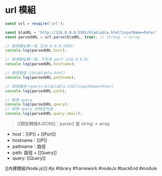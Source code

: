 # url 模組
```js
const url = reuqire('url');

const blaURL = 'http://126.0.0.0:5501/blablabla.html?inputName=Peter'
const parsedURL = url.parse(blaURL, true); // string -> array

// 取得網址第一段（126.0.0.0:5501）
console.log(parsedURL.host);

// 取得網址第一段，不包含 port（126.0.0.0）
console.log(parsedURL.hostname);

// 取得路徑（/blablabla.html）
console.log(parsedURL.pathname);

// 取得路徑＋query(/blablabla.html?inputName=Peter)
console.log(parsedURL.path);

// 取得 query
console.log(parsedURL.query);
// 取得 query 的特定內容
console.log(parsedURL.query.email);
```
>[[類型轉換#JSON]]：parse() 是 string -> array


- host：[[IP]] + [[Port]]
- hostname：[[IP]]
- pathname：路徑
- path: 路徑 + [[Query]]
- query: [[Query]]

[[內建模組(Node.js)]]
#js #library #framework #nodeJs #backEnd #module
